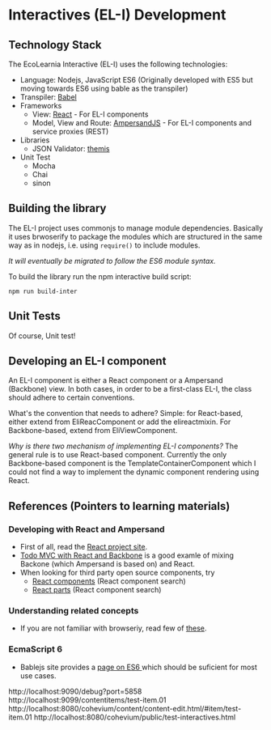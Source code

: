 # Interactives (EL-I) Development

## Technology Stack

The EcoLearnia Interactive (EL-I) uses the following technologies:

- Language: Nodejs, JavaScript ES6 (Originally developed with ES5 but moving 
towards ES6 using bable as the transpiler)
- Transpiler: [Babel](https://babeljs.io)
- Frameworks 
    - View: [React](https://facebook.github.io/react/) - For EL-I components
    - Model, View and Route: [AmpersandJS](http://ampersandjs.com/) - For EL-I 
    components and service proxies (REST)
- Libraries
    - JSON Validator: [themis](https://github.com/playlyfe/themis) 
- Unit Test
    - Mocha
    - Chai
    - sinon

## Building the library

The EL-I project uses commonjs to manage module dependencies.
Basically it uses brwoserify to package the modules which are structured in the 
same way as in nodejs, i.e. using `require()` to include modules.

*It will eventually be migrated to follow the ES6 module syntax.*

To build the library run the npm interactive build script: 

`npm run build-inter`


## Unit Tests
Of course, Unit test!

## Developing an EL-I component
An EL-I component is either a React component or a Ampersand (Backbone) view.
In both cases, in order to be a first-class EL-I, the class should adhere to
certain conventions.

What's the convention that needs to adhere?
Simple: for React-based, either extend from EliReacComponent or add the elireactmixin.
For Backbone-based, extend from EliViewComponent.

*Why is there two mechanism of implementing EL-I components?*
The general rule is to use React-based component. 
Currently the only Backbone-based component is the TemplateContainerComponent
which I could not find a way to implement the dynamic component rendering
using React.


## References (Pointers to learning materials)

### Developing with React and Ampersand
- First of all, read the [React project site](https://facebook.github.io/react/).
- [Todo MVC with React and Backbone](https://github.com/tastejs/todomvc/tree/gh-pages/examples/react-backbone)
  is a good examle of mixing Backone (which Ampersand is based on) and React.
- When looking for third party open source components, try
    - [React components](http://react-components.com/) (React component search)
    - [React parts](https://react.parts/native-ios) (React component search)

### Understanding related concepts
- If you are not familiar with browseriy, read few of 
  [these](http://browserify.org/articles.html).


### EcmaScript 6
- Bablejs site provides a [page on ES6 ](https://babeljs.io/docs/learn-es6/)
  which should be suficient for most use cases.

http://localhost:9090/debug?port=5858
http://localhost:9099/contentitems/test-item.01
http://localhost:8080/cohevium/content/content-edit.html/#item/test-item.01
http://localhost:8080/cohevium/public/test-interactives.html